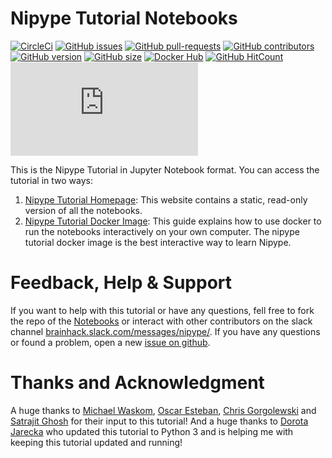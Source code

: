 # Nipype Tutorial Notebooks

[![CircleCi](https://img.shields.io/circleci/project/miykael/nipype_tutorial/master.svg?maxAge=2592000)](https://circleci.com/gh/miykael/nipype_tutorial/tree/master)
[![GitHub issues](https://img.shields.io/github/issues/miykael/nipype_tutorial.svg)](https://github.com/miykael/nipype_tutorial/issues/)
[![GitHub pull-requests](https://img.shields.io/github/issues-pr/miykael/nipype_tutorial.svg)](https://github.com/miykael/nipype_tutorial/pull/)
[![GitHub contributors](https://img.shields.io/github/contributors/miykael/nipype_tutorial.svg)](https://GitHub.com/miykael/nipype_tutorial/graphs/contributors/)
[![GitHub version](https://badge.fury.io/gh/miykael%2FStrapDown.js.svg)](https://github.com/miykael/nipype_tutorial/StrapDown.js)
[![GitHub size](https://github-size-badge.herokuapp.com/miykael/nipype_tutorial.svg)](https://github.com/miykael/nipype_tutorial/archive/master.zip)
[![Docker Hub](https://img.shields.io/docker/pulls/miykael/nipype_tutorial.svg?maxAge=2592000)](https://hub.docker.com/r/miykael/nipype_tutorial/)
[![GitHub HitCount](http://hits.dwyl.io/miykael/nipype_tutorial/nipype_tutorial.svg)](http://hits.dwyl.io/miykael/nipype_tutorial/nipype_tutorial)
[![Google Analytics](https://ga-beacon.appspot.com/UA-92929997-1/github.com/miykael/nipype_tutorial/badges/README.md)](https://github.com/miykael/nipype_tutorial/badges/)

This is the Nipype Tutorial in Jupyter Notebook format. You can access the tutorial in two ways:

1. [Nipype Tutorial Homepage](https://miykael.github.io/nipype_tutorial/): This website contains a static, read-only version of all the notebooks.
2. [Nipype Tutorial Docker Image](https://miykael.github.io/nipype_tutorial/notebooks/introduction_docker.html): This guide explains how to use docker to run the notebooks interactively on your own computer. The nipype tutorial docker image is the best interactive way to learn Nipype.


# Feedback, Help & Support

If you want to help with this tutorial or have any questions, fell free to fork the repo of the [Notebooks](https://github.com/miykael/nipype_tutorial) or interact with other contributors on the slack channel [brainhack.slack.com/messages/nipype/](https://brainhack.slack.com/messages/nipype/). If you have any questions or found a problem, open a new [issue on github](https://github.com/miykael/nipype_tutorial/issues).


# Thanks and Acknowledgment

A huge thanks to [Michael Waskom](https://github.com/mwaskom), [Oscar Esteban](https://github.com/oesteban), [Chris Gorgolewski](https://github.com/chrisfilo) and [Satrajit Ghosh](https://github.com/satra) for their input to this tutorial! And a huge thanks to [Dorota Jarecka](https://github.com/djarecka/) who updated this tutorial to Python 3 and is helping me with keeping this tutorial updated and running!
